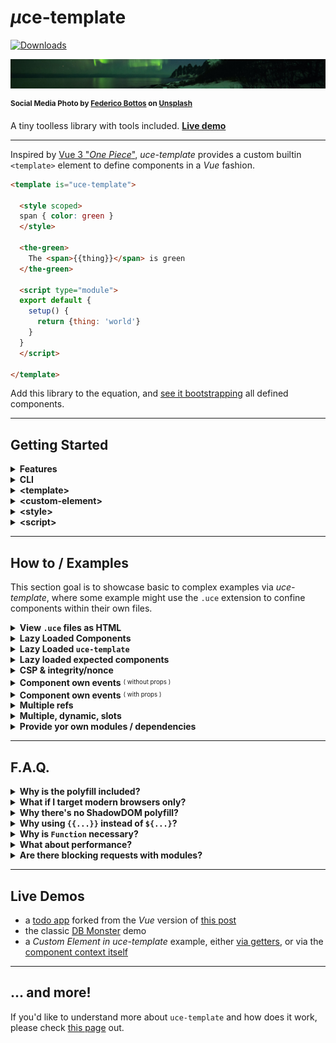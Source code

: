# <em>µ</em>ce-template

[![Downloads](https://img.shields.io/npm/dm/uce-template.svg)](https://www.npmjs.com/package/uce-template)

![winter sky](./test/uce-template-head.jpg)

<sup>**Social Media Photo by [Federico Bottos](https://unsplash.com/@landscapeplaces) on [Unsplash](https://unsplash.com/)**</sup>

A tiny toolless library with tools included. **[Live demo](https://webreflection.github.io/uce-template/test/)**

- - -

Inspired by [Vue 3 "_One Piece_"](https://github.com/vuejs/vue-next/releases/tag/v3.0.0), _uce-template_ provides a custom builtin `<template>` element to define components in a _Vue_ fashion.

```html
<template is="uce-template">

  <style scoped>
  span { color: green }
  </style>

  <the-green>
    The <span>{{thing}}</span> is green
  </the-green>

  <script type="module">
  export default {
    setup() {
      return {thing: 'world'}
    }
  }
  </script>

</template>
```

Add this library to the equation, and [see it bootstrapping](https://codepen.io/WebReflection/pen/xxVMgZx?editors=1000) all defined components.

- - -

## Getting Started

<details>
  <summary><strong>Features</strong></summary>
  <div>

  * **SSR** compatibility out of the box: components definitions land *once* so no duplicated templates are needed in both layout and *JS*
  * a simple **CLI** that converts any html page or component into its minified version and, optionally, *Babel* transpilation
  * **Custom Elements** based, including builtin extends, so that *IE11*, *Safari*, or any other browser, will work right away
  * optionally **lazy** `<template lazy>` component, to resolve their definition only when live
  * optionally **shadow**ed `<custom-element shadow>` components, and optionally shadowed `<style shadow>` styles
  * a variety of pre-defined modules to import, including a virtual `@uce` module, to create reactive *UIs* and more
  * a runtime *ESM -> CommonJS* **module** system, where relative dependencies are [resolved (once) lazily](./extra-details.md#the-lazy-js-environment), but any imported [module can be pre-defined](./extra-details.md#the-module-js-environment) through the `resolve(name, module)` exported utility
  * everything pre-bundled fits into *10K* gzipped budget, or *9K* via brotli, but it's only *7K* gzip, and *6.5K* brotli in its *no-polyfills* version 🦄

#### Goals

  * demonstrate that tools and tooling can be optional, thanks to the current state of the *Web*
  * avoid any debate regarding duplicated code and re-hydration cost: each component can be served through static pages or dynamic *SSR*, without needing duplicated code around
  * being ahead of time providing the long discussed partial templates already, improving the previous *HTML Imports* idea, which has been dropped anyway, and simplifying scoped styles via auto prefixes or shadow dom
  * being extremely developer friendly with a script anyone can add on any page to start with, with the optional tooling offered by the module itself to optimize stand alone components, or even whole *HTML* pages

  </div>
</details>

<details>
  <summary><strong>CLI</strong></summary>
  <div>

While it's suggested to install the *CLI* globally, due some not-super-light dependency, it's still an `npx` command away:

```sh
# check all options and usage
npx uce-template --help

# works with files
npx uce-template my-component.html

# works with stdin
cat my-component.html | uce-template
```

That's it, but of course we should be sure that produced layout still works as expected 👍

  </div>
</details>

<details>
  <summary><strong>&lt;template&gt;</strong></summary>
  <div>

Any template that extends `uce-template` *must* contain at least a custom element in it, either regular, or built-in extend:

```html
<!-- register regular-element -->
<template is="uce-template">
  <regular-element>
    regular
  </regular-element>
</template>

<!-- register builtin-element as div -->
<template is="uce-template">
  <div is="builtin-element">
    builtin
  </div>
</template>
```

Any template *might* contain a single `<script>` tag, and/or one or more `<style>` definitions.


#### &lt;slot&gt;

If a component contains `{{slot.name}}` definitions, nodes from the living *HTML*, before the component gets upgraded, will be placed in there once live.

See this [live example](https://codepen.io/WebReflection/pen/OJNdZPB?editors=1000) to understand more.

  </div>
</details>

<details>
  <summary><strong>&lt;custom-element&gt;</strong></summary>
  <div>

Each "*component*" might define itself with, or without, its own static, or dynamic, content.

Such *content* will be used to render each custom element once "*mounted*" (live) and per each reactive state change, but *only* if the template is not an empty one.

All **dynamic parts** must be wrapped within `{{dynamic}}` curly brackets as shown here:

```html
<my-counter>
  <button onclick={{dec}}> - </button>
  <span>{{state.count}}</span>
  <button onclick={{inc}}> + </button>
</my-counter>
```

The `state`, `dec`, and `inc` references will be passed along through the script node, if any.

Whenever the component is rendered, its update callback is invoked providing the element itself as a **context**.

```html
<button is="my-button">
  I am a {{this.tagName}}
</button>
```

Regarding **ShadowDOM**, its polyfill is not included in this project but it's possible to define a component through its *shadow root* by adding a *shadow* attribute:

```html
<my-counter shadow>
  <!-- this content will be in the shadowRoot -->
  <button onclick={{dec}}> - </button>
  <span>{{state.count}}</span>
  <button onclick={{inc}}> + </button>
</my-counter>
```

The `shadow` attribute is `open` by default, but it can also be specified as `shadow=closed`.

Regarding `{{JS}}`, if attribute, and you'd like to use `{{ JS }}` spaces around, the attribute *must* be in quotes, otherwise the *HTML* template breaks the layout in unexpected ways.

```html
<!-- OK -->
<my-counter>
  <button onClick={{dec}}> - </button>
</my-counter>

<!-- OK -->
<my-counter>
  <button onClick="{{ dec }}"> - </button>
</my-counter>

<!-- IT BREAKS!!! -->
<my-counter>
  <button onClick={{ dec }}> - </button>
</my-counter>
```

### The curious `<!--{{interpolation}}-->` case

As everything in here is mostly based on standard *HTML* behavior, there are cases where an interpolation should be wrapped as comment.

The rule of thumb is that if you don't see the layout, or you read some *Bad template* error, it is possible that your interpolation could've been swallowed by the *template* element.

This happens mostly with elements such as **table**, **select**, and other elements that accept only a specific type of child node, but not text.

```html
<!-- 👎 this won't work as expected -->
<table is="my-table">
  <tbody>{{rows}}</tbody>
</table>

<!-- 👍 this works 🎉 -->
<table is="my-table">
  <tbody><!--{{rows}}--></tbody>
</table>
```

In the first case, the `<tbody>` would ignore any node that is not a `<tr>` *except for comments*, because comments don't get swallowed, or lost, in the process.

You can see the [dbmonster.html](./test/dbmonster.html) file definition for both the custom `<table>` and the custom `<tr>` component.


  </div>
</details>

<details>
  <summary><strong>&lt;style&gt;</strong></summary>
  <div>

A component can have *one or more* styles in it, within a specific *scope*:

  * a generic `<style>` will apply its content globally, useful to address `my-counter + my-counter {...}` cases, as example
  * a `<style scoped>` will apply its content prefixed with the Custom Element name (i.e. `my-counter span, my-counter button {...}`)
  * a `<style shadow>` will apply its content on top of the *shadowRoot*, assuming the component is defined with a `shadow` attribute

There is nothing special to consider here, except that *global* styles might interfere with *IE11* if too obtrusive, as once again *IE11* doesn't understand the `<template>` element purpose and behavior.

  </div>
</details>

<details>
  <summary><strong>&lt;script&gt;</strong></summary>
  <div>

A definition can contain only *one script tag* in it, and such *script* will be virtually handled like a *module*.

Since *IE11* is *not* compatible with `<template>` elements, if the `type` is not specified, *IE11* will try to evaluate all scripts on the page right-away.

Accordingly, the `type` attribute can really have any value, as it's completely irrelevant for this library, but such value must not be IE11 compatible, and `module` is just one value that *IE11* would ignore.

The script *might* contain a `default export`, or even a `module.exports = ...`, where such export *might* have a `setup(element) { ... }` method that returns what the *dynamic* parts of the component expect:

```html
<script type="module">
import {reactive} from '@uce';
export default {
  setup(element) {
    const state = reactive({ count: 0 });
    const inc = () => { state.count++ };
    const dec = () => { state.count-- };
    return {state, inc, dec};
  }
};
</script>
```

The `@uce` *reactive* helper makes it possible to automatically update the view whenever one of its properties changes.

To know more about reactive changes, please [read this Medium post](https://medium.com/@WebReflection/reactive-state-for-data-dom-78332ddafd0e).

### The `setup` attribute

If a `<script type="module" setup>` is found, the content of the script is invoked with the element itself as context.

[Live demo](https://webreflection.github.io/uce-template/test/setup.html)

```html
<x-clock></x-clock>
<template is="uce-template">
  <x-clock>{{time}}</x-clock>
  <script type="module" setup>
    let id = 0;
    export default {
      get time() {
        return (new Date).toISOString();
      }
    };
    this.connected = e => id = setInterval(this.render, 1000 / 30);
    this.disconnected = e => clearInterval(id);
  </script>
</template>
```

This shortcut is specially handy for components that don't need to setup *observedAttributes* but might need to setup *props*, and for the latter case, the `setup` attribute should contain `props`.

```html
<script type="module" setup="props">
  // props are defined as key => defaultValue pairs
  export const props = {
    name: this.name || 'anonymous',
    age: +this.age || 0
  };
</script>
```

  </div>
</details>

- - -

## How to / Examples

This section goal is to showcase basic to complex examples via *uce-template*, where some example might use the `.uce` extension to confine components within their own files.

<details>
  <summary><strong>View <code>.uce</code> files as HTML</strong></summary>
  <div>

If you are using VS Code, you can *Ctrl+Shift+p*, type *settings JSON*, choose *Open Settings (JSON)*, and add the following to such file in order to highlight `.uce` files as *HTML*:

```js
{
  "other-settings": "...",

  "files.associations": {
    "*.uce": "html"
  }
}
```

  </div>
</details>

<details>
  <summary><strong>Lazy Loaded Components</strong></summary>
  <div>

If we define components as `view/my-component.uce` we might as well decide to include these lazily, or better, only when these are found in the current page.

This approach simplifies a lot bundles, dependencies, unnecessary bloat, and it can be done by including just `uce-template` and the tiny <sup><sub>(364 bytes)</sub></sup> [uce-loader](https://github.com/WebReflection/uce-loader#readme) as bootstrap, eventually defining extra dependencies used across components.

```js
import {parse, resolve} from 'uce-template';
import loader from 'uce-loader';

// optional components dependencies
import something from 'cool';
resolve('cool', something);

// bootstrap the loader
loader({
  on(component) {
    // ignore uce-template itself
    if (component !== 'uce-template')
      fetch(`view/${component}.uce`)
        .then(body => body.text())
        .then(definition => {
          document.body.appendChild(
            parse(definition)
          );
        });
  }
});
```

The same technique could be used directly on any *HTML* page, writing some code that might be compatible with *IE11* too.

```html
<!doctype html>
<html>
  <head>
    <script defer src="//unpkg.com/uce-template"></script>
    <script defer src="//unpkg.com/uce-loader"></script>
    <script defer>
    addEventListener(
      'DOMContentLoaded',
      function () {
        uceLoader({
          Template: customElements.get('uce-template'),
          on: function (name) {
            if (name !== 'uce-template') {
              var xhr = new XMLHttpRequest;
              var Template = this.Template;
              xhr.open('get', name + '.uce', true);
              xhr.send(null);
              xhr.onload = function () {
                document.body.appendChild(
                  Template.from(xhr.responseText)
                );
              };
            }
          }
        });
      },
      {once: true}
    );
    </script>
  </head>
  <body>
    <my-component>
      <p slot="content">
        Some content to show in <code>my-component</code>
      </p>
    </my-component>
  </body>
</html>
```

  </div>
</details>

<details>
  <summary><strong>Lazy Loaded <code>uce-template</code></strong></summary>
  <div>

If the majority of our pages don't use components at all, adding 7K+ of *JS* on top of each page might be undesired.

However, we can follow the very same *Lazy Loaded Components* approach, except our loader will be in charge of bringing in also the *uce-template* library, either when an *uce-template* itself is found, or any other component.

```js
import loader from 'uce-loader';
loader({
  on(component) {
    // first component found, load uce-template
    if (!this.q) {
      this.q = [component];
      const script = document.createElement('script');
      script.src = '//unpkg.com/uce-template';
      document.body.appendChild(script).onload = () => {
        // get the uce-template class to use its .from(...)
        this.Template = customElements.get('uce-template');
        // load all queued components
        for (var q = this.q.splice(0), i = 0; i < q.length; i++)
          this.on(q[i]);
      };
    }
    // when uce-template is loaded
    else if (this.Template) {
      // ignore loading uce-template itself
      if (component !== 'uce-template') {
        // load the component on demand
        fetch(`view/${component}.uce`)
          .then(body => body.text())
          .then(definition => {
            document.body.appendChild(
              this.Template.from(definition)
            );
          });
      }
    }
    // if uce-template is not loaded yet
    // add the component to the queue
    else
      this.q.push(component);
  }
});
```

Using this technique, our *JS* payload per page would be now reduced to less than *0.5K* once above code gets bundled and minified, while everything else will happen automatically only if there are components somewhere in the page.

  </div>
</details>


<details>
  <summary><strong>Lazy loaded expected components</strong></summary>
  <div>

As the page could contain other custom elements from third party and libraries, it might be a good idea to predefine a well known *Set* of expected components, as opposite of trying to load any possible custom elements via the `view/${...}.uce` request.

Previous lazy loading techniques would work just fine already, but instead of checking that the component name is not `uce-template`, we could use a *Set*:

```js
loader({
  known: new Set(['some-comp', 'some-other']),
  on(component) {
    if (this.known.has(component))
      fetch(`view/${component}.uce`)
        .then(body => body.text())
        .then(definition => {
          document.body.appendChild(
            parse(definition)
          );
        });
  }
});
```

The advantage of this technique is that the `known` *Set* could be dynamically generated through the list of `view/*.uce` files so that nothing would break if the found component is not part of the *uce-template* family.

  </div>
</details>


<details>
  <summary><strong>CSP &amp; integrity/nonce</strong></summary>
  <div>

`uce-template` inevitably needs to use `Function` to evaluate either [template partials](https://github.com/WebReflection/tag-params#caveats) or in-script *require(...)*.

It is recommended to increase security using either the __nonce__ `sqiV8Oz9rB0UbnhtGXL0s0mGL7kkb3s4eFcEdASfrao=` or the *integrity* attribute, trusting via [CSP](https://developer.mozilla.org/en-US/docs/Web/HTTP/Headers/Content-Security-Policy) only scripts that comes from our own domain.

```html
<meta http-equiv="Content-Security-Policy" content="script-src 'self' 'unsafe-eval'">
<script defer src="/js/uce-template.js"
        integrity="sha256-sqiV8Oz9rB0UbnhtGXL0s0mGL7kkb3s4eFcEdASfrao="
        crossorigin="anonymous">
</script>
```

Please note that these values **change on every release** so please be sure you have the latest version (this README reflects the latest).

  </div>
</details>

<details>
  <summary><strong>Component own events</strong> <sup><sub>( without props )</sub></sup></summary>
  <div>

As it is for [uce](https://github.com/WebReflection/uce#readme), if the definition contains `onEvent(){...}` methods, these will be used to define the component.

However, since states are usually decoupled from the component itself, it's a good idea to use a *WeakMap* to relate any component with its state and ... don't worry, *WeakMap* is natively supported in *IE11* too!

[Live demo](https://codepen.io/WebReflection/pen/KKzERew?editors=1000)

```html
<button is="my-btn">
  Clicked {{times}} times!
</button>
<script type="module">
  const states = new WeakMap;
  export default {
    setup(element) {
      const state = {times: 0};
      states.set(element, state);
      return state;
    },
    onClick() {
      states.get(this).times++;
      // update the current view if the
      // state is not reactive
      this.render();
    }
  };
</script>
```

Please note this example covers any *state* VS *component* use case, as using the *WeakMap* is a recommendation.

  </div>
</details>

<details>
  <summary><strong>Component own events</strong> <sup><sub>( with props )</sub></sup></summary>
  <div>

If `props` object is defined, and since *props** update the view automatically once changed, we might not need a *WeakMap* to relate the component's state.

[Live demo](https://codepen.io/WebReflection/pen/XWdGqxp?editors=1000)

```html
<button is="my-btn"></button>
<template is="uce-template">
  <button is="my-btn">
    Clicked {{this.times}} times!
  </button>
  <script type="module">
    export default {
      props: {times: 0},
      onClick() {
        this.times++;
      }
    };
  </script>
</template>
```

The advantage of using props is that it's possible to define an initial state through attributes, or via direct setting it when rendered through the `html` utility, so that having a button with `times="3"`, as example, would be rendered showing *Clicked 3 times!* right away.

```html
<button is="my-btn" times="3"></button>
```

  </div>
</details>

<details>
  <summary><strong>Multiple refs</strong></summary>
  <div>

The `import {ref} from '@uce'` helper simplifies retrieval of node by `ref="name"` attribute.

```html
<element-details>
  <span ref="name"></span>
  <span ref="description"></span>
</element-details>

<template is="uce-template">
  <element-details></element-details>
  <script type="module" setup>
    import {ref} from '@uce';
    const {name, description} = ref(this);
    name.textContent = 'element name';
    description.textContent = 'element description';
  </script>
</template>
```

  </div>
</details>

<details>
  <summary><strong>Multiple, dynamic, slots</strong></summary>
  <div>

The `import {slot} from '@uce'` helper simplifies retrieval of slots by name, returning an *array* of elements grouped through the same name.

This can be used either to place single slots in interpolations, as [shown in this example](https://codepen.io/WebReflection/pen/OJNdZPB?editors=1000), or to place multiple slots within the same node.

[Live demo](https://codepen.io/WebReflection/pen/NWNJVLR?editors=1000)

```html
<filter-list>
  Loading filter ...
  <ul>
    <li slot="list">some</li>
    <li slot="list">searchable</li>
    <li slot="list">text</li>
  </ul>
</filter-list>

<template is="uce-template">
  <filter-list>
    <div>
      <input placeholder=filter oninput={{filter}}>
    </div>
    <ul>
      {{list}}
    </ul>
  </filter-list>
  <script type="module">
    import {slot} from '@uce';
    export default {
      setup(element) {
        const list = slot(element).list || [];
        return {
          list,
          filter({currentTarget: {value}}) {
            for (const li of list)
              li.style.display =
                li.textContent.includes(value) ? null : 'none';
          }
        };
      }
    };
  </script>
</template>
```

**However**, in cases where the same-name slots order is not necessarily visualized sequentially, it is always possible to pass an array of nodes instead.

That is, any interpolation value can be a DOM node, some value, or an Array of nodes, same way [µhtml](https://github.com/WebReflection/uhtml#readme) works.

[Live demo](https://codepen.io/WebReflection/pen/JjXzqww?editors=1000)

```html
<howto-tabs>
  <p>Loading tabs ...</p>
  <howto-tab role="heading" slot="tab">Tab 1</howto-tab>
  <howto-panel role="region" slot="panel">Content 1</howto-panel>
  <howto-tab role="heading" slot="tab">Tab 2</howto-tab>
  <howto-panel role="region" slot="panel">Content 2</howto-panel>
</howto-tabs>

<template is="uce-template">
  <howto-tabs>
    {{tabs}}
  </howto-tabs>
  <script type="module">
    import {slot} from '@uce';
    export default {
      setup(element) {
        const {tab, panel} = slot(element);
        const tabs = tab.reduce(
          (tabs, tab, i) => tabs.concat(tab, panel[i]),
          []
        );
        return {tabs};
      }
    };
  </script>
</template>
```

  </div>
</details>

<details>
  <summary><strong>Provide yor own modules / dependencies</strong></summary>
  <div>

The *module system* provided by *uce-template* is extremely simple and fully extendible, so that each component can `import any from 'thing';` as long as `thing` has been provided/resolved via the library.

#### Resolve at build time

If we are going to define a single bundle entry point, and we know that each component would need one or more dependency, we can do the following:

```js
import {resolve} from 'uce-template';

import moduleA from '3rd-party';
const moduleB = {any: 'value'};

resolve('module-a', moduleA);
resolve('module-b', moduleB);
```

Once this build lands as single Web page entry point, all components would be able to *import* right away all base/default modules, plus all those pre-resolved.

[Live demo](https://codepen.io/WebReflection/pen/XWdGByv?editors=1001) <sup><sub>(see both HTML and JS panel + console)</sub></sup>

```html
<my-comp></my-comp>
<script type="module">
  import moduleA from 'module-a';
  import moduleB from 'module-a';
  export default {
    setup() {
      console.log(moduleA, moduleB);
    }
  }
</script>
```

#### Resolve lazily / on demand

In case the defined component *imports* something from an external file, like `import module from './js/module.js'` would do, such import would be lazily resolved, together with any other module that is not known yet, meaning that `./js/module.js` file could contain something like this:

```js
// a file used to bootstrap uce-template component
// dependencies can always use the uce-template class
const {resolve} = customElements.get('uce-template');

// resolve one to many modules
resolve('quite-big-module', {...});
```

A component script can then import this file and access its exported modules right after.

[Live demo](https://webreflection.github.io/uce-template/test/resolve.html)

```html
<script type="module">
  import './js/module.js';
  import quiteBigModule from 'quite-big-module';
  export default {
    setup() {
      console.log(quiteBigModule);
    }
  }
</script>
```

Together with *lazy loaded component*, this approach makes it possible to ship components that are fully based on an external `vue/comp.uce` file definition, where any of these components can also share one or more `.js` files able to *resolve* any module needed here or there (shared dependencies in one file, as opposite of dependencies per each shipped components).

  </div>
</details>

- - -

## F.A.Q.

<details>
  <summary><strong>Why is the polyfill included?</strong></summary>
  <div>

As standalone file, my [Custom Elements](https://github.com/ungap/custom-elements#readme) size is around *2.1K*, but since it's share almost every library *uce* uses too, bundling it together looked like the best way to go, resulting in just *1K* extra for a module that fits in roughly *7K* to *10K* budget.

On the other hand, because the polyfill is not obtrusive and based on runtime features detections, this means that nobody should care about bringing any other polyfill ever, but also *Chrome*, *Firefox*, and *Edge*, will be untouched, so that every custom element will run natively, either builtin extend or regular.

In the *Safari* case, or *WebKit* based, only custom elements builtin are provided, while in *IE11* and the old *MS Edge*, both builtin extends and regular elements are patched.

That's it: don't worry about any polyfill, because everything is already included in here!

  </div>
</details>


<details>
  <summary><strong>What if I target modern browsers only?</strong></summary>
  <div>

If you are targeting browsers you know already provide native Custom Elements V1, you can use [this ESM version](https://unpkg.com/uce-template@latest/es.js) that excludes all polyfills and include only the logic.

The current `es.js` bundle is indeed *~7K* gzipped and *~6.5K* brotli, so that it's possible to save even extra bandwidth in your project.

#### But my browser is Safari/WebKit ...

Well, in such case if that's the only target browser, the [@webreflection/custom-elements-builtin](https://github.com/WebReflection/custom-elements-builtin#readme) module must be included *before* the *uce-template* module lands on the page.

```html
<script defer src="//unpkg.com/@webreflection/custom-elements-builtin"></script>
<script defer src="//unpkg.com/uce-template"></script>
```

This will ensure both regular and builtin extends will work as expected.

  </div>
</details>

<details>
  <summary><strong>Why there's no ShadowDOM polyfill?</strong></summary>
  <div>

Unfortunately *ShadowDOM* is one of those specifications impossible to polyfill, but the good news is that you'll rarely need *ShadowDOM* in *uce-template*, but if your browser is compatible, you can use *ShadowDOM* as much as you like.

*However*, there are at least two possible partial polyfills to consider: [attachshadow](https://github.com/WebReflection/attachshadow#readme), which is minimalistic and lightweight, and [ShadyDOM](https://github.com/webcomponents/polyfills/tree/master/packages/shadydom#readme), which is closer to standards, but definitively heavier, although both polyfills can, and should, be injected *only* if the current browser needs it, so sticking this code on top of your *HTML* page would bring *ShadowDOM* to IE11 too, or others.

```html
<!-- this must be done before uce-template -->
<script>
if(!document.documentElement.attachShadow)
  document.write('<script src="//unpkg.com/attachshadow"><\x2fscript>');
</script>
<script defer src="//unpkg.com/uce-template"></script>
```

As every modern browser will have `document.documentElement.attachShadow`, the `document.write` will happen *only* in *IE11* without ever compromise, or penalize, Mobile and modern Desktop browsers.

**P.S.** the `<\x2fscript>` is not a typo, it's needed to not have a broken layout due closing *script* tag

  </div>
</details>

<details>
  <summary><strong>Why using <code>{{...}}</code> instead of <code>${...}</code>?</strong></summary>
  <div>

As much as I would've loved to have `${...}` interpolation boundaries, *IE11* would break if an element in the DOM contains `${...}` as attribute.

Because `{{...}}` is a well established alternative, I've decided to avoid monkey-patching possible *IE11* issues and simply stick with a de-facto standard alternative.

It is also worth considering that *Vue* uses `{{...}}` too, and so do many other template based engines.

  </div>
</details>

<details>
  <summary><strong>Why is <code>Function</code> necessary?</strong></summary>
  <div>

As explained in the "*CSP & integrity/nonce*" part of the [how to/examples](#how-to--examples), it is necessary to use `Function` for at least two reasons:

  * it's the only way to opt out from `"use strict";` directive and pass through a `with(object)` statement, needed to understand interpolations without creating a whole JS engine from the scratch
  * it's the only way to provide at runtime a CJS like `require` functionality within `<script type="module">` content

But even if there was no `Function` in the equation, parsing and executing a `<script>` tag to define custom elements would've been the exact same equivalent of using `Function`, because *CSP* would've needed special rules anyway, since the operation is basically an *eval* call in the global context.

As summary, instead of tricking the browser with practices that are as safe, or as unsafe, as a `Function` call, I've simply used `Function` instead, keeping the code size reasonable.

  </div>
</details>

<details>
  <summary><strong>What about performance?</strong></summary>
  <div>

This project is *as-performant-as* native Custom Elements could be, except for the definition cost, which is a *one-off* operation per each unique custom element *Class*, hence irrelevant in the long run, and there's an insignificant overhead within the initial template parsing logic, but its repeated execution is as fast as *uhtml* can be, and if you [check the latest status](https://rawgit.com/krausest/js-framework-benchmark/master/webdriver-ts-results/table.html) you'll find it's one of the fastest of its kind.

You can check the classic [DBMonster demo here](https://webreflection.github.io/uce-template/test/dbmonster.html), and see that it performs just well.

  </div>
</details>

<details>
  <summary><strong>Are there blocking requests with modules?</strong></summary>
  <div>

Nothing in this library is blocking, and modules are resolved *once* only, even relative path imports.

The logic is pretty simple: if the module name has not been resolved and it's a relative import, an asynchronous request will be made and evaluated later, while if the module is not resolved, and it's a qualified name, it will be resolved only once some code provides it.

All this, plus the *import* to *require* resolution, is handled by the [uce-require](https://github.com/WebReflection/uce-require) helper, purposely not coupled with this module itself, as it could hopefully inspire, and be used by, other projects too.

  </div>
</details>

- - -

## Live Demos

  * a [todo app](https://github.com/WebReflection/uce-template-todo-2020) forked from the *Vue* version of [this post](https://medium.com/javascript-in-plain-english/i-created-the-exact-same-app-in-react-and-vue-here-are-the-differences-2019-edition-42ba2cab9e56)
  * the classic [DB Monster](https://webreflection.github.io/uce-template/test/dbmonster.html) demo
  * a *Custom Element in uce-template* example, either [via getters](https://codepen.io/WebReflection/pen/MWyRGbd?editors=1000), or via the [component context itself](https://codepen.io/WebReflection/pen/BaKEPJR?editors=1000)

- - -


## ... and more!

If you'd like to understand more about `uce-template` and how does it work, please check [this page](./extra-details.md) out.
